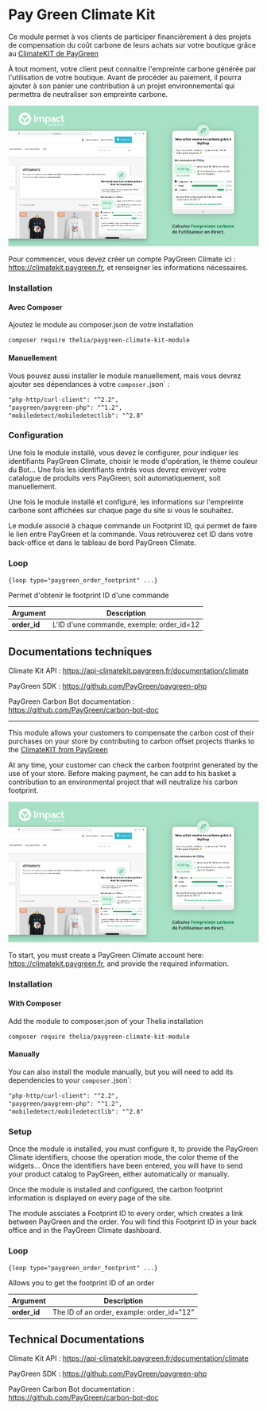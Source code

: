 # Pay Green Climate Kit

Ce module permet à vos clients de participer financièrement à des projets de compensation du coût carbone de leurs achats sur votre boutique
grâce au [ClimateKIT de PayGreen](https://www.paygreen.io/climatekit/)

À tout moment, votre client peut connaitre l'empreinte carbone générée par l'utilisation de votre boutique. Avant de procéder au paiement,
il pourra ajouter à son panier une contribution à un projet environnemental qui permettra de neutraliser son empreinte carbone.

<img src="https://raw.githubusercontent.com/PayGreen/carbon-bot-doc/main/doc/presentation.jpg">

Pour commencer, vous devez créer un compte PayGreen Climate ici : https://climatekit.paygreen.fr, et renseigner les informations nécessaires.

### Installation

#### Avec Composer

Ajoutez le module au composer.json de votre installation

```
composer require thelia/paygreen-climate-kit-module
```

#### Manuellement

Vous pouvez aussi installer le module manuellement, mais vous devrez ajouter ses dépendances à votre `composer.`json` :

    "php-http/curl-client": "^2.2",
    "paygreen/paygreen-php": "^1.2",
    "mobiledetect/mobiledetectlib": "^2.8"

### Configuration

Une fois le module installé, vous devez le configurer, pour indiquer les identifiants PayGreen Climate, choisir le mode d'opération,
le thème couleur du Bot... Une fois les identifiants entrés vous devrez envoyer votre catalogue de produits vers PayGreen, soit
automatiquement, soit manuellement.

Une fois le module installé et configuré, les informations sur l'empreinte carbone sont affichées sur chaque page du site si vous le souhaitez.

Le module associé à chaque commande un Footprint ID, qui permet de faire le lien entre PayGreen et la commande. Vous retrouverez cet ID dans
votre back-office et dans le tableau de bord PayGreen Climate.

### Loop

```
{loop type="paygreen_order_footprint" ...}
```

Permet d'obtenir le footprint ID d'une commande

|Argument |Description |
|---      |---         |
|**order_id** | L'ID d'une commande, exemple: order_id=12 |

## Documentations techniques

Climate Kit API : https://api-climatekit.paygreen.fr/documentation/climate

PayGreen SDK : https://github.com/PayGreen/paygreen-php

PayGreen Carbon Bot documentation : https://github.com/PayGreen/carbon-bot-doc

---

This module allows your customers to compensate the carbon cost of their purchases on your store by contributing to carbon offset projects
thanks to the [ClimateKIT from PayGreen](https://www.paygreen.io/climatekit/)

At any time, your customer can check the carbon footprint generated by the use of your store. Before making payment,
he can add to his basket a contribution to an environmental project that will neutralize his carbon footprint.

<img src="https://raw.githubusercontent.com/PayGreen/carbon-bot-doc/main/doc/presentation.jpg">

To start, you must create a PayGreen Climate account here: https://climatekit.paygreen.fr, and provide the required information.

### Installation

#### With Composer

Add the module to composer.json of your Thelia installation

```
composer require thelia/paygreen-climate-kit-module
```

#### Manually

You can also install the module manually, but you will need to add its dependencies to your `composer.`json`:

    "php-http/curl-client": "^2.2",
    "paygreen/paygreen-php": "^1.2",
    "mobiledetect/mobiledetectlib": "^2.8"

### Setup

Once the module is installed, you must configure it, to provide the PayGreen Climate identifiers, choose the operation mode,
the color theme of the widgets... Once the identifiers have been entered, you will have to send your product catalog to PayGreen,
either automatically or manually.

Once the module is installed and configured, the carbon footprint information is displayed on every page of the site.

The module assciates a Footprint ID to every order, which creates a link between PayGreen and the order. You will find this Footprint ID in
your back office and in the PayGreen Climate dashboard.

### Loop

```
{loop type="paygreen_order_footprint" ...}
```

Allows you to get the footprint ID of an order

|Argument |Description |
|--- |--- |
|**order_id** | The ID of an order, example: order_id="12" |

## Technical Documentations

Climate Kit API : https://api-climatekit.paygreen.fr/documentation/climate

PayGreen SDK : https://github.com/PayGreen/paygreen-php

PayGreen Carbon Bot documentation : https://github.com/PayGreen/carbon-bot-doc
